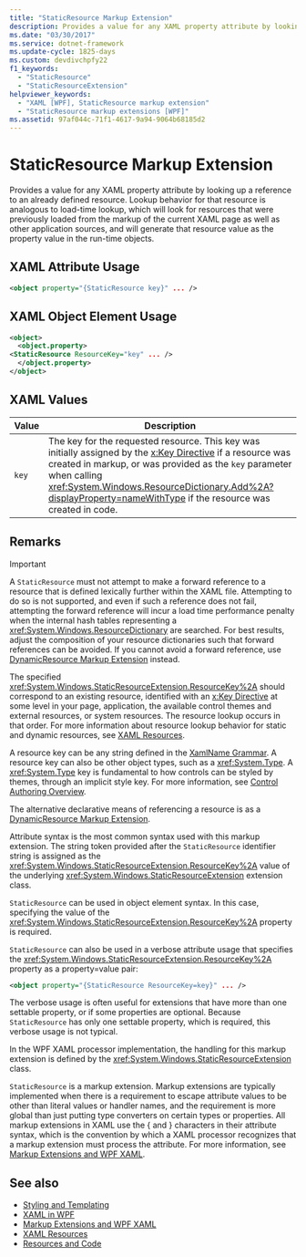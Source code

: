 ```yaml
---
title: "StaticResource Markup Extension"
description: Provides a value for any XAML property attribute by looking up a reference to an already defined resource.
ms.date: "03/30/2017"
ms.service: dotnet-framework
ms.update-cycle: 1825-days
ms.custom: devdivchpfy22
f1_keywords:
  - "StaticResource"
  - "StaticResourceExtension"
helpviewer_keywords:
  - "XAML [WPF], StaticResource markup extension"
  - "StaticResource markup extensions [WPF]"
ms.assetid: 97af044c-71f1-4617-9a94-9064b68185d2
---
```

# StaticResource Markup Extension

Provides a value for any XAML property attribute by looking up a reference to an already defined resource. Lookup behavior for that resource is analogous to load-time lookup, which will look for resources that were previously loaded from the markup of the current XAML page as well as other application sources, and will generate that resource value as the property value in the run-time objects.

## XAML Attribute Usage

```xml
<object property="{StaticResource key}" ... />
```

## XAML Object Element Usage

```xml
<object>
  <object.property>
<StaticResource ResourceKey="key" ... />
  </object.property>
</object>
```

## XAML Values

| Value | Description |
|-------|-------------|
|`key`|The key for the requested resource. This key was initially assigned by the [x:Key Directive](../../xaml-services/xkey-directive.md) if a resource was created in markup, or was provided as the `key` parameter when calling <xref:System.Windows.ResourceDictionary.Add%2A?displayProperty=nameWithType> if the resource was created in code.|

## Remarks

> [!IMPORTANT]
> A `StaticResource` must not attempt to make a forward reference to a resource that is defined lexically further within the XAML file. Attempting to do so is not supported, and even if such a reference does not fail, attempting the forward reference will incur a load time performance penalty when the internal hash tables representing a <xref:System.Windows.ResourceDictionary> are searched. For best results, adjust the composition of your resource dictionaries such that forward references can be avoided. If you cannot avoid a forward reference, use [DynamicResource Markup Extension](dynamicresource-markup-extension.md) instead.

The specified <xref:System.Windows.StaticResourceExtension.ResourceKey%2A> should correspond to an existing resource, identified with an [x:Key Directive](../../xaml-services/xkey-directive.md) at some level in your page, application, the available control themes and external resources, or system resources. The resource lookup occurs in that order. For more information about resource lookup behavior for static and dynamic resources, see [XAML Resources](../systems/xaml-resources-overview.md).

A resource key can be any string defined in the [XamlName Grammar](../../xaml-services/xamlname-grammar.md). A resource key can also be other object types, such as a <xref:System.Type>. A <xref:System.Type> key is fundamental to how controls can be styled by themes, through an implicit style key. For more information, see [Control Authoring Overview](../controls/control-authoring-overview.md).

The alternative declarative means of referencing a resource is as a [DynamicResource Markup Extension](dynamicresource-markup-extension.md).

Attribute syntax is the most common syntax used with this markup extension. The string token provided after the `StaticResource` identifier string is assigned as the <xref:System.Windows.StaticResourceExtension.ResourceKey%2A> value of the underlying <xref:System.Windows.StaticResourceExtension> extension class.

`StaticResource` can be used in object element syntax. In this case, specifying the value of the <xref:System.Windows.StaticResourceExtension.ResourceKey%2A> property is required.

`StaticResource` can also be used in a verbose attribute usage that specifies the <xref:System.Windows.StaticResourceExtension.ResourceKey%2A> property as a property=value pair:

```xml
<object property="{StaticResource ResourceKey=key}" ... />
```

The verbose usage is often useful for extensions that have more than one settable property, or if some properties are optional. Because `StaticResource` has only one settable property, which is required, this verbose usage is not typical.

In the WPF XAML processor implementation, the handling for this markup extension is defined by the <xref:System.Windows.StaticResourceExtension> class.

`StaticResource` is a markup extension. Markup extensions are typically implemented when there is a requirement to escape attribute values to be other than literal values or handler names, and the requirement is more global than just putting type converters on certain types or properties. All markup extensions in XAML use the { and } characters in their attribute syntax, which is the convention by which a XAML processor recognizes that a markup extension must process the attribute. For more information, see [Markup Extensions and WPF XAML](markup-extensions-and-wpf-xaml.md).

## See also

- [Styling and Templating](../controls/styles-templates-overview.md)
- [XAML in WPF](../xaml/index.md)
- [Markup Extensions and WPF XAML](markup-extensions-and-wpf-xaml.md)
- [XAML Resources](../systems/xaml-resources-overview.md)
- [Resources and Code](../systems/xaml-resources-and-code.md)
